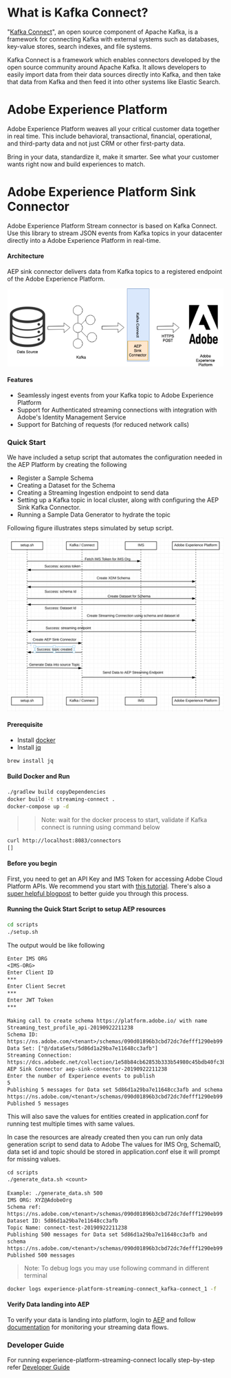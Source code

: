# What is Kafka Connect?

"[Kafka Connect](https://docs.confluent.io/current/connect/index.html)", an open source component of Apache Kafka, is a framework for connecting Kafka with external systems such as databases, key-value stores, search indexes, and file systems.

Kafka Connect is a framework which enables connectors developed by the open source community around Apache Kafka. It allows developers to easily import data from their data sources directly into Kafka, and then take that data from Kafka and then feed it into other systems like Elastic Search.

# Adobe Experience Platform

Adobe Experience Platform weaves all your critical customer data together in real time. This include behavioral, transactional, financial, operational, and third-party data and not just CRM or other first-party data.

Bring in your data, standardize it, make it smarter. See what your customer wants right now and build experiences to match.
 
# Adobe Experience Platform Sink Connector

Adobe Experience Platform Stream connector is based on Kafka Connect. Use this library to stream JSON events from Kafka topics in your datacenter directly into a Adobe Experience Platform in real-time.

#### Architecture

AEP sink connector delivers data from Kafka topics to a registered endpoint of the Adobe Experience Platform.

![AEP Sink Connector](./docs/resources/aep_sink_connector.png)

#### Features

* Seamlessly ingest events from your Kafka topic to Adobe Experience Platform
* Support for Authenticated streaming connections with integration with Adobe's Identity Management Service 
* Support for Batching of requests (for reduced network calls)


### Quick Start

We have included a setup script that automates the configuration needed in the AEP Platform by creating the following
* Register a Sample Schema
* Creating a Dataset for the Schema
* Creating a Streaming Ingestion endpoint to send data
* Setting up a Kafka topic in local cluster, along with configuring the AEP Sink Kafka Connector.
* Running a Sample Data Generator to hydrate the topic

Following figure illustrates steps simulated by setup script.

![AEP Sink Connector setup](./docs/resources/aep_sink_connector_setup.png)

#### Prerequisite
* Install [docker][docker]
* Install [jq][jq-tool]
```bash
brew install jq
```

#### Build Docker and Run
```bash
./gradlew build copyDependencies
docker build -t streaming-connect .
docker-compose up -d
```

>> Note: wait for the docker process to start, validate if Kafka connect is running using command below
```bash
curl http://localhost:8083/connectors
[]
```

#### Before you begin

First, you need to get an API Key and IMS Token for accessing Adobe Cloud Platform APIs.
We recommend you start with [this tutorial][tutorial].  There's also a [super helpful blogpost][blogpost] to better
guide you through this process.

#### Running the Quick Start Script to setup AEP resources
```bash
cd scripts
./setup.sh
```
The output would be like following
```
Enter IMS ORG
<IMS-ORG>
Enter Client ID
***
Enter Client Secret
***
Enter JWT Token
***

Making call to create schema https://platform.adobe.io/ with name Streaming_test_profile_api-20190922211238
Schema ID: https://ns.adobe.com/<tenant>/schemas/090d01896b3cbd72dc7defff1290eb99
Data Set: ["@/dataSets/5d86d1a29ba7e11648cc3afb"]
Streaming Connection: https://dcs.adobedc.net/collection/1e58b84cb62853b333b54980c45bdb40fc3bf80bc47022da0f76eececb2f9237
AEP Sink Connector aep-sink-connector-20190922211238
Enter the number of Experience events to publish
5
Publishing 5 messages for Data set 5d86d1a29ba7e11648cc3afb and schema https://ns.adobe.com/<tenant>/schemas/090d01896b3cbd72dc7defff1290eb99
Published 5 messages
```
This will also save the values for entities created in application.conf for running test multiple times with same values.

In case the resources are already created then you can run only data generation script to send data to Adobe
The values for IMS Org, SchemaID, data set id and topic should be stored in application.conf else it will prompt for missing values.
```
cd scripts
./generate_data.sh <count>

Example: ./generate_data.sh 500
IMS ORG: XYZ@AdobeOrg
Schema ref: https://ns.adobe.com/<tenant>/schemas/090d01896b3cbd72dc7defff1290eb99
Dataset ID: 5d86d1a29ba7e11648cc3afb
Topic Name: connect-test-20190922211238
Publishing 500 messages for Data set 5d86d1a29ba7e11648cc3afb and schema https://ns.adobe.com/<tenant>/schemas/090d01896b3cbd72dc7defff1290eb99
Published 500 messages
```

> Note: To debug logs you may use following command in different terminal
```bash
docker logs experience-platform-streaming-connect_kafka-connect_1 -f
```

#### Verify Data landing into AEP
To verify your data is landing into platform, login to [AEP][aep] and follow [documentation][monitor-streaming-data-flows] for monitoring your streaming data flows.

### Developer Guide
For running experience-platform-streaming-connect locally step-by-step refer [Developer Guide](./DEVELOPER_GUIDE.md)

[aep]: https://platform.adobe.com
[docker]: https://www.docker.com/
[jq-tool]: https://stedolan.github.io/jq/download/
[monitor-streaming-data-flows]: https://www.adobe.io/apis/experienceplatform/home/data-ingestion/data-ingestion-services.html#!api-specification/markdown/narrative/technical_overview/streaming_ingest/e2e-monitor-streaming-data-flows.md
[blogpost]: https://medium.com/adobetech/using-postman-for-jwt-authentication-on-adobe-i-o-7573428ffe7f
[tutorial]: https://www.adobe.io/apis/experienceplatform/home/tutorials/alltutorials.html#!api-specification/markdown/narrative/tutorials/authenticate_to_acp_tutorial/authenticate_to_acp_tutorial.md
